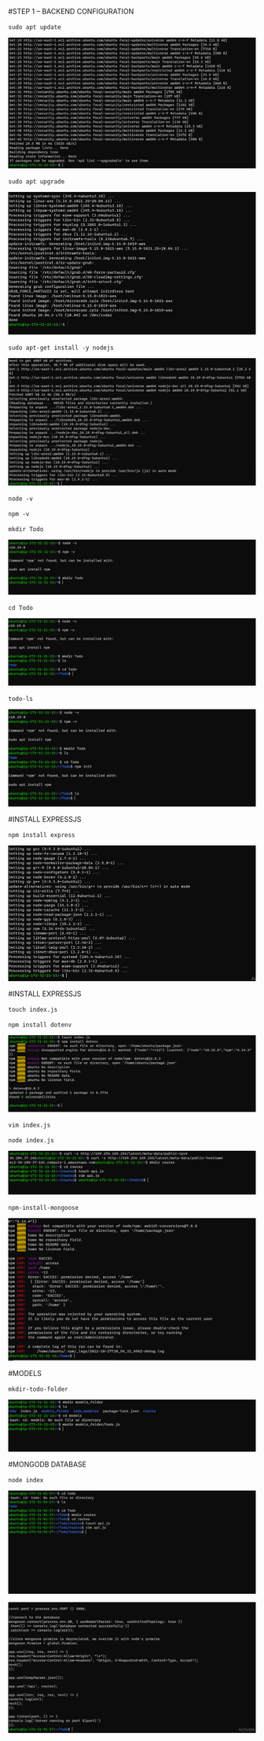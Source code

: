 #STEP 1 – BACKEND CONFIGURATION

`sudo apt update`

![sudo-atp-update](./images/sudo-apt-update.png)


`sudo apt upgrade`

![sudo-apt-upgrade](./images/sudo-apt-upgrade.png)

`sudo apt-get install -y nodejs`

![sudo-apt-get-install](./images/sudo-apt-get-install.png)

`node -v`

`npm -v `

`mkdir Todo`

![mkdir-todo](./images/mkdir-todo.png)



`cd Todo`

![cd-todo](./images/cd-todo.png)

`todo-ls`

![todo-ls](./images/todo-ls.png)



#INSTALL EXPRESSJS

`npm install express`

![npm-install-express](./images/npm-install-express.png)


#INSTALL EXPRESSJS

`touch index.js`

`npm install dotenv`

![npm-install=dotenv](./images/npm-install-dotenv.png)



`vim index.js`

`node index.js`

![vim-api](./images/vim-api.png)


`npm-install-mongoose`

![npm-install-mongoose](./images/npm-install-mongoose.png)

#MODELS


`mkdir-todo-folder`

![todo-folder](./images/todo-folder.png)


#MONGODB DATABASE

`node index`

![touch-api](./images/touch-api.png)

![cat-index](./images/cat-index.PNG)